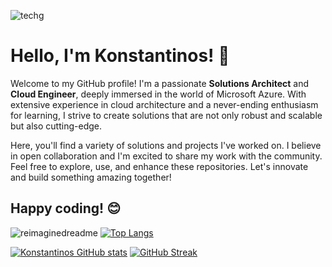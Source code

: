 
![techg](https://github.com/passadis/passadis/assets/53148138/2745ab95-0068-47f0-81bf-0eb6a1fc406b)




# Hello, I'm Konstantinos! 👋

Welcome to my GitHub profile! I'm a passionate **Solutions Architect** and **Cloud Engineer**, deeply immersed in the world of Microsoft Azure. With extensive experience in cloud architecture and a never-ending enthusiasm for learning, I strive to create solutions that are not only robust and scalable but also cutting-edge.

Here, you'll find a variety of solutions and projects I've worked on. I believe in open collaboration and I'm excited to share my work with the community. Feel free to explore, use, and enhance these repositories. Let's innovate and build something amazing together!

Happy coding! 😊
-----------------------------------------------------------------------------------------------------------
<img src="https://myreadme.vercel.app/api/embed/PASSADIS?panels=commitgraph" alt="reimaginedreadme" /> [![Top Langs](https://github-readme-stats.vercel.app/api/top-langs/?username=passadis&layout=donut&theme=react)](https://github.com/passadis/github-readme-stats)

<!--![Top Langs](https://github-readme-stats.vercel.app/api/top-langs/?username=passadis&theme=react)-->
[![Konstantinos GitHub stats](https://github-readme-stats.vercel.app/api?username=passadis&theme=react)](https://github.com/passadis/github-readme-stats)
[![GitHub Streak](https://github-readme-streak-stats.herokuapp.com?user=passadis&theme=prussian&date_format=M%20j%5B%2C%20Y%5D&mode=weekly&card_width=300&hide_total_contributions=true)](https://git.io/streak-stats)

<!--
**passadis/passadis** is a ✨ _special_ ✨ repository because its `README.md` (this file) appears on your GitHub profile.

Here are some ideas to get you started:

- 🔭 I’m currently working on ...
- 🌱 I’m currently learning ...
- 👯 I’m looking to collaborate on ...
- 🤔 I’m looking for help with ...
- 💬 Ask me about ...
- 📫 How to reach me: ...
- 😄 Pronouns: ...
- ⚡ Fun fact: ...
-->
